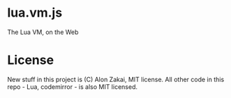 
lua.vm.js
=========

The Lua VM, on the Web


License
=======

New stuff in this project is (C) Alon Zakai, MIT license. All other code in this repo - Lua, codemirror - is also MIT licensed.

